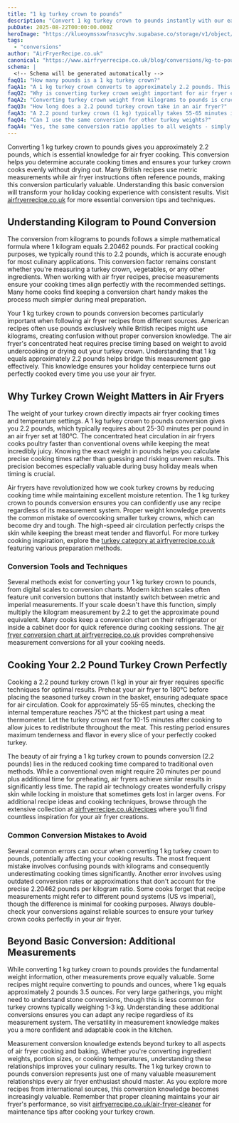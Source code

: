 ```yaml
---
title: "1 kg turkey crown to pounds"
description: "Convert 1 kg turkey crown to pounds instantly with our easy guide. Perfect for air fryer cooking times and portion planning."
pubDate: 2025-08-22T00:00:00.000Z
heroImage: "https://klueoymssxwfnxsvcyhv.supabase.co/storage/v1/object/public/Shmucket/1-kg-turkey-crown-to-pounds.webp"
tags:
  - "conversions"
author: "AirFryerRecipe.co.uk"
canonical: "https://www.airfryerrecipe.co.uk/blog/conversions/kg-to-pounds/1-kg-turkey-crown-to-pounds"
schema: |
  <!-- Schema will be generated automatically -->
faqQ1: "How many pounds is a 1 kg turkey crown?"
faqA1: "A 1 kg turkey crown converts to approximately 2.2 pounds. This conversion uses the standard calculation where 1 kilogram equals 2.20462 pounds, rounded to 2.2 pounds for practical cooking purposes. Knowing this exact conversion helps determine proper air fryer cooking times and ensures your turkey cooks evenly without drying out."
faqQ2: "Why is converting turkey crown weight important for air fryer cooking?"
faqA2: "Converting turkey crown weight from kilograms to pounds is crucial because most air fryer cooking guidelines use pound measurements for timing recommendations. Air fryers cook significantly faster than conventional ovens, and precise weight calculations prevent undercooking or drying out your turkey. The concentrated heat circulation requires accurate timing based on weight to achieve perfect results every time."
faqQ3: "How long does a 2.2 pound turkey crown take in an air fryer?"
faqA3: "A 2.2 pound turkey crown (1 kg) typically takes 55-65 minutes in an air fryer preheated to 180°C. Always use a meat thermometer to check the internal temperature reaches 75°C at the thickest part of the crown. Let the turkey rest for 10-15 minutes after cooking to allow juices to redistribute throughout the meat for maximum tenderness."
faqQ4: "Can I use the same conversion for other turkey weights?"
faqA4: "Yes, the same conversion ratio applies to all weights - simply multiply any kilogram measurement by 2.2 to convert to pounds. Whether you have a 1.5 kg or 2.5 kg turkey crown, the conversion factor remains consistent. This makes scaling recipes and adjusting cooking times straightforward regardless of your turkey crown's size when preparing it in your air fryer."
---
```

<p>Converting 1 kg turkey crown to pounds gives you approximately 2.2 pounds, which is essential knowledge for air fryer cooking. This conversion helps you determine accurate cooking times and ensures your turkey crown cooks evenly without drying out. Many British recipes use metric measurements while air fryer instructions often reference pounds, making this conversion particularly valuable. Understanding this basic conversion will transform your holiday cooking experience with consistent results. Visit <a href=https://www.airfryerrecipe.co.uk/>airfryerrecipe.co.uk</a> for more essential conversion tips and techniques.</p>

<h2>Understanding Kilogram to Pound Conversion</h2>
<p>The conversion from kilograms to pounds follows a simple mathematical formula where 1 kilogram equals 2.20462 pounds. For practical cooking purposes, we typically round this to 2.2 pounds, which is accurate enough for most culinary applications. This conversion factor remains constant whether you're measuring a turkey crown, vegetables, or any other ingredients. When working with air fryer recipes, precise measurements ensure your cooking times align perfectly with the recommended settings. Many home cooks find keeping a conversion chart handy makes the process much simpler during meal preparation.</p>

<p>Your 1 kg turkey crown to pounds conversion becomes particularly important when following air fryer recipes from different sources. American recipes often use pounds exclusively while British recipes might use kilograms, creating confusion without proper conversion knowledge. The air fryer's concentrated heat requires precise timing based on weight to avoid undercooking or drying out your turkey crown. Understanding that 1 kg equals approximately 2.2 pounds helps bridge this measurement gap effectively. This knowledge ensures your holiday centerpiece turns out perfectly cooked every time you use your air fryer.</p>

<h2>Why Turkey Crown Weight Matters in Air Fryers</h2>
<p>The weight of your turkey crown directly impacts air fryer cooking times and temperature settings. A 1 kg turkey crown to pounds conversion gives you 2.2 pounds, which typically requires about 25-30 minutes per pound in an air fryer set at 180°C. The concentrated heat circulation in air fryers cooks poultry faster than conventional ovens while keeping the meat incredibly juicy. Knowing the exact weight in pounds helps you calculate precise cooking times rather than guessing and risking uneven results. This precision becomes especially valuable during busy holiday meals when timing is crucial.</p>

<p>Air fryers have revolutionized how we cook turkey crowns by reducing cooking time while maintaining excellent moisture retention. The 1 kg turkey crown to pounds conversion ensures you can confidently use any recipe regardless of its measurement system. Proper weight knowledge prevents the common mistake of overcooking smaller turkey crowns, which can become dry and tough. The high-speed air circulation perfectly crisps the skin while keeping the breast meat tender and flavorful. For more turkey cooking inspiration, explore the <a href=https://www.airfryerrecipe.co.uk/recipe-category/turkey>turkey category at airfryerrecipe.co.uk</a> featuring various preparation methods.</p>

<h3>Conversion Tools and Techniques</h3>
<p>Several methods exist for converting your 1 kg turkey crown to pounds, from digital scales to conversion charts. Modern kitchen scales often feature unit conversion buttons that instantly switch between metric and imperial measurements. If your scale doesn't have this function, simply multiply the kilogram measurement by 2.2 to get the approximate pound equivalent. Many cooks keep a conversion chart on their refrigerator or inside a cabinet door for quick reference during cooking sessions. The <a href=https://www.airfryerrecipe.co.uk/air-fryer-conversion-chart>air fryer conversion chart at airfryerrecipe.co.uk</a> provides comprehensive measurement conversions for all your cooking needs.</p>

<h2>Cooking Your 2.2 Pound Turkey Crown Perfectly</h2>
<p>Cooking a 2.2 pound turkey crown (1 kg) in your air fryer requires specific techniques for optimal results. Preheat your air fryer to 180°C before placing the seasoned turkey crown in the basket, ensuring adequate space for air circulation. Cook for approximately 55-65 minutes, checking the internal temperature reaches 75°C at the thickest part using a meat thermometer. Let the turkey crown rest for 10-15 minutes after cooking to allow juices to redistribute throughout the meat. This resting period ensures maximum tenderness and flavor in every slice of your perfectly cooked turkey.</p>

<p>The beauty of air frying a 1 kg turkey crown to pounds conversion (2.2 pounds) lies in the reduced cooking time compared to traditional oven methods. While a conventional oven might require 20 minutes per pound plus additional time for preheating, air fryers achieve similar results in significantly less time. The rapid air technology creates wonderfully crispy skin while locking in moisture that sometimes gets lost in larger ovens. For additional recipe ideas and cooking techniques, browse through the extensive collection at <a href=https://www.airfryerrecipe.co.uk/recipes>airfryerrecipe.co.uk/recipes</a> where you'll find countless inspiration for your air fryer creations.</p>

<h3>Common Conversion Mistakes to Avoid</h3>
<p>Several common errors can occur when converting 1 kg turkey crown to pounds, potentially affecting your cooking results. The most frequent mistake involves confusing pounds with kilograms and consequently underestimating cooking times significantly. Another error involves using outdated conversion rates or approximations that don't account for the precise 2.20462 pounds per kilogram ratio. Some cooks forget that recipe measurements might refer to different pound systems (US vs imperial), though the difference is minimal for cooking purposes. Always double-check your conversions against reliable sources to ensure your turkey crown cooks perfectly in your air fryer.</p>

<h2>Beyond Basic Conversion: Additional Measurements</h2>
<p>While converting 1 kg turkey crown to pounds provides the fundamental weight information, other measurements prove equally valuable. Some recipes might require converting to pounds and ounces, where 1 kg equals approximately 2 pounds 3.5 ounces. For very large gatherings, you might need to understand stone conversions, though this is less common for turkey crowns typically weighing 1-3 kg. Understanding these additional conversions ensures you can adapt any recipe regardless of its measurement system. The versatility in measurement knowledge makes you a more confident and adaptable cook in the kitchen.</p>

<p>Measurement conversion knowledge extends beyond turkey to all aspects of air fryer cooking and baking. Whether you're converting ingredient weights, portion sizes, or cooking temperatures, understanding these relationships improves your culinary results. The 1 kg turkey crown to pounds conversion represents just one of many valuable measurement relationships every air fryer enthusiast should master. As you explore more recipes from international sources, this conversion knowledge becomes increasingly valuable. Remember that proper cleaning maintains your air fryer's performance, so visit <a href=https://www.airfryerrecipe.co.uk/air-fryer-cleaner>airfryerrecipe.co.uk/air-fryer-cleaner</a> for maintenance tips after cooking your turkey crown.</p>
